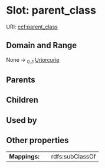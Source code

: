 
# Slot: parent_class



URI: [ccf:parent_class](http://purl.org/ccf/parent_class)


## Domain and Range

None &#8594;  <sub>0..1</sub> [Uriorcurie](types/Uriorcurie.md)

## Parents


## Children


## Used by


## Other properties

|  |  |  |
| --- | --- | --- |
| **Mappings:** | | rdfs:subClassOf |